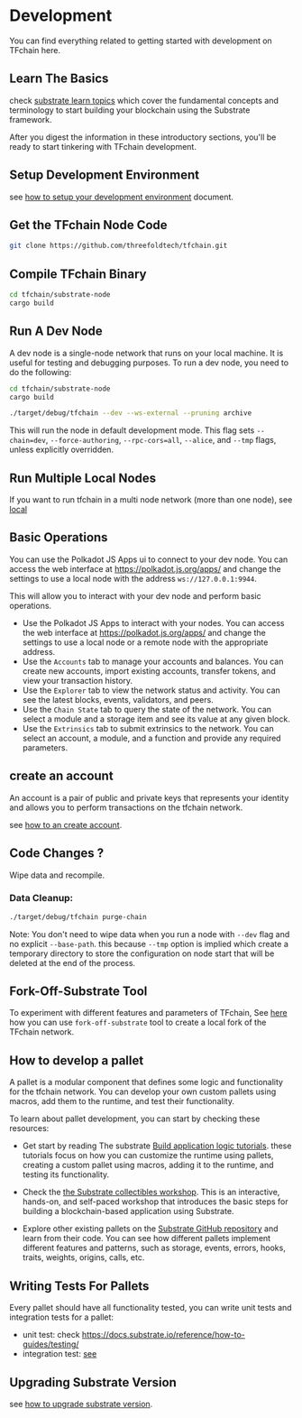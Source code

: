 # Development

You can find everything related to getting started with development on TFchain here.

## Learn The Basics

check [substrate learn topics](https://docs.substrate.io/learn/) which cover the fundamental concepts and terminology to start building your blockchain using the Substrate framework.

After you digest the information in these introductory sections, you'll be ready to start tinkering with TFchain development.

## Setup Development Environment

see [how to setup your development environment](./setup_development_environment.md) document.

## Get the TFchain Node Code

```sh
git clone https://github.com/threefoldtech/tfchain.git
```

## Compile TFchain Binary

```sh
cd tfchain/substrate-node
cargo build
```

## Run A Dev Node
A dev node is a single-node network that runs on your local machine. It is useful for testing and debugging purposes. To run a dev node, you need to do the following:

```sh
cd tfchain/substrate-node
cargo build

./target/debug/tfchain --dev --ws-external --pruning archive
```
This will run the node in default development mode. This flag sets `--chain=dev`, `--force-authoring`, `--rpc-cors=all`, `--alice`, and `--tmp` flags, unless explicitly overridden.

## Run Multiple Local Nodes

If you want to run tfchain in a multi node network (more than one node), see [local](./local_multinode.md)

## Basic Operations

You can use the Polkadot JS Apps ui to connect to your dev node. You can access the web interface at https://polkadot.js.org/apps/ and change the settings to use a local node with the address `ws://127.0.0.1:9944`.

This will allow you to interact with your dev node and perform basic operations.
- Use the Polkadot JS Apps to interact with your nodes. You can access the web interface at https://polkadot.js.org/apps/ and change the settings to use a local node or a remote node with the appropriate address.
- Use the `Accounts` tab to manage your accounts and balances. You can create new accounts, import existing accounts, transfer tokens, and view your transaction history.
- Use the `Explorer` tab to view the network status and activity. You can see the latest blocks, events, validators, and peers.
- Use the `Chain State` tab to query the state of the network. You can select a module and a storage item and see its value at any given block.
- Use the `Extrinsics` tab to submit extrinsics to the network. You can select an account, a module, and a function and provide any required parameters.

## create an account

An account is a pair of public and private keys that represents your identity and allows you to perform transactions on the tfchain network.

see [how to an create account](./create_devnet_account.md).

## Code Changes ?

Wipe data and recompile.

### Data Cleanup:

```sh
./target/debug/tfchain purge-chain 
```

Note: You don't need to wipe data when you run a node with `--dev` flag and no explicit `--base-path`. this because `--tmp` option is implied which create a temporary directory to store the configuration on node start that will be deleted at the end of the process.
## Fork-Off-Substrate Tool

To experiment with different features and parameters of TFchain, See [here](./fork-off-substrate.md) how you can use `fork-off-substrate` tool to create a local fork of the TFchain network.

## How to develop a pallet

A pallet is a modular component that defines some logic and functionality for the tfchain network. You can develop your own custom pallets using macros, add them to the runtime, and test their functionality.

To learn about pallet development, you can start by checking these resources:

- Get start by reading The substrate [Build application logic tutorials](https://docs.substrate.io/tutorials/build-application-logic/). these tutorials focus on how you can customize the runtime using pallets, creating a custom pallet using macros, adding it to the runtime, and testing its functionality.

- Check the [the Substrate collectibles workshop](https://docs.substrate.io/tutorials/collectibles-workshop/runtime-and-pallets/). This is an interactive, hands-on, and self-paced workshop that introduces the basic steps for building a blockchain-based application using Substrate. 

- Explore other existing pallets on the [Substrate GitHub repository](https://github.com/paritytech/substrate/tree/master/frame) and learn from their code. You can see how different pallets implement different features and patterns, such as storage, events, errors, hooks, traits, weights, origins, calls, etc.


## Writing Tests For Pallets

Every pallet should have all functionality tested, you can write unit tests and integration tests for a pallet:

- unit test: check https://docs.substrate.io/reference/how-to-guides/testing/
- integration test: [see](../../substrate-node/tests/readme.md)

## Upgrading Substrate Version

see [how to upgrade substrate version](./upgrade_substrate.md).

